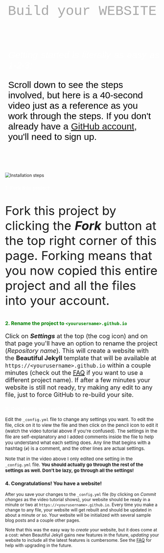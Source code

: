<div class="gs" markdown="1">

Build your WEBSITE

</div>




<div class="gs-intro" markdown="1">

<div class="gs-intro-title" markdown="1">

Getting started is *literally* as easy as 1-2-3:

</div>

Scroll down to see 
the steps involved, but here is a 40-second video just as a reference as you work through the steps. If you don't already have a [GitHub account](https://github.com/join), you'll need to sign up.

</div>

![Installation steps](assets/img/install-steps.gif)

<div class="gs-section-01" markdown="1">

### 1. Fork this project

Fork this project by clicking the __*Fork*__ button at the top right corner of this page. Forking means that you now copied this entire project and all the files into your account.

</div>

<div class="gs-section-02" markdown="1">

### 2. Rename the project to `<yourusername>.github.io`

Click on __*Settings*__ at the top (the cog icon) and on that page you'll have an option to rename the project (*Repository name*). This will create a website with the **Beautiful Jekyll** template that will be available at `https://<yourusername>.github.io` within a couple minutes (check out the [FAQ](https://beautifuljekyll.com/faq/#custom-domain) if you want to use a different project name). If after a few minutes your website is still not ready, try making any edit to any file, just to force GitHub to re-build your site.

</div>

<div class="gs-section-03" markdown="1">

### 3. Customize your website settings

Edit the `_config.yml` file to change any settings you want. To edit the file, click on it to view the file and then click on the pencil icon to edit it (watch the video tutorial above if you're confused).  The settings in the file are self-explanatory and I added comments inside the file to help you understand what each setting does. Any line that begins with a hashtag (`#`) is a comment, and the other lines are actual settings.

Note that in the video above I only edited one setting in the `_config.yml` file. **You should actually go through the rest of the settings as well. Don't be lazy, go through all the settings!**

</div>

### 4. Congratulations! You have a website!

After you save your changes to the `_config.yml` file (by clicking on *Commit changes* as the video tutorial shows), your website should be ready in a minute or two at `https://<yourusername>.github.io`. Every time you make a change to any file, your website will get rebuilt and should be updated in about a minute or so. Your website will be initialized with several sample blog posts and a couple other pages.

Note that this was the easy way to *create* your website, but it does come at a cost: when Beautiful Jekyll gains new features in the future, *updating* your website to include all the latest features is cumbersome. See the [FAQ](https://beautifuljekyll.com/faq/#updating) for help with upgrading in the future.

<style>

.gs-intro { 
     margin-top: 100px;
     margin-bottom: 100px;
     padding-left: 10px;
     padding right: 30px;
     text-align: left;
     color:black;
     }

.gs-intro p {
     line-height: 1.6
     padding-bottom: 30px ;
     font-style: bold;
     font-size: 30px;
     font-family: Arial;
}

</style>



<style>

.gs-section-01 h3 { 
     color: white }

.gs-section-01 p {
     font-size: 40px;
}

</style>

<style>

.gs-section-02 h3 { 
     color: green }

.gs-section-02 p {
     font-size: 20px;
}

</style>

<style>

.gs-section-03 h3 { 
     color: white }

.gs-section-03 p {
     font-size: 15px;
}

</style>


<style>

.gs { 
     color: darkgray }

.gs {
     font-size: 45px;
     font-family: Courier New;
     text-align:center;
}

</style>


<style>

.gs-intro-title { 
     color: white }

.gs-intro-title {
     font-size: 35px;
     font-family: Helvetica;
     text-align:justify;
     font-style: italic;
}

</style>


